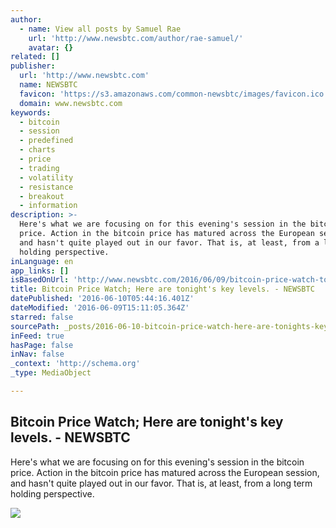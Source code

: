 ```yaml
---
author:
  - name: View all posts by Samuel Rae
    url: 'http://www.newsbtc.com/author/rae-samuel/'
    avatar: {}
related: []
publisher:
  url: 'http://www.newsbtc.com'
  name: NEWSBTC
  favicon: 'https://s3.amazonaws.com/common-newsbtc/images/favicon.ico'
  domain: www.newsbtc.com
keywords:
  - bitcoin
  - session
  - predefined
  - charts
  - price
  - trading
  - volatility
  - resistance
  - breakout
  - information
description: >-
  Here's what we are focusing on for this evening's session in the bitcoin
  price. Action in the bitcoin price has matured across the European session,
  and hasn't quite played out in our favor. That is, at least, from a long term
  holding perspective.
inLanguage: en
app_links: []
isBasedOnUrl: 'http://www.newsbtc.com/2016/06/09/bitcoin-price-watch-tonights-key-levels/'
title: Bitcoin Price Watch; Here are tonight's key levels. - NEWSBTC
datePublished: '2016-06-10T05:44:16.401Z'
dateModified: '2016-06-09T15:11:05.364Z'
starred: false
sourcePath: _posts/2016-06-10-bitcoin-price-watch-here-are-tonights-key-levels-newsbt.md
inFeed: true
hasPage: false
inNav: false
_context: 'http://schema.org'
_type: MediaObject

---
```

<article style=""><h1>Bitcoin Price Watch; Here are tonight's key levels. - NEWSBTC</h1><p>Here's what we are focusing on for this evening's session in the bitcoin price. Action in the bitcoin price has matured across the European session, and hasn't quite played out in our favor. That is, at least, from a long term holding perspective.</p><img src="http://s3.amazonaws.com/main-newsbtc-images/2016/06/09155716/Screen-Shot-2016-06-09-at-16.52.03.png" /></article>